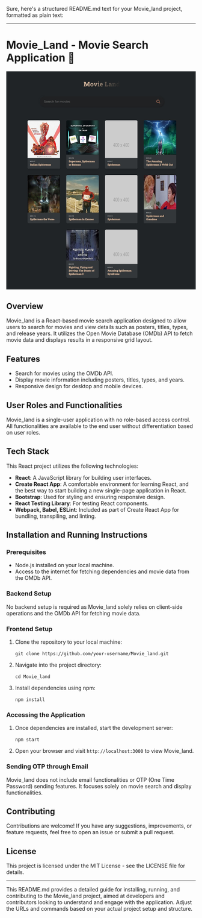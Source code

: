 Sure, here's a structured README.md text for your Movie_land project, formatted as plain text:

---

# Movie_Land - Movie Search Application 🎥
![Movie_Land](./images/Movie_Land-preview.jpeg)

## Overview

Movie_land is a React-based movie search application designed to allow users to search for movies and view details such as posters, titles, types, and release years. It utilizes the Open Movie Database (OMDb) API to fetch movie data and displays results in a responsive grid layout.

## Features

- Search for movies using the OMDb API.
- Display movie information including posters, titles, types, and years.
- Responsive design for desktop and mobile devices.

## User Roles and Functionalities

Movie_land is a single-user application with no role-based access control. All functionalities are available to the end user without differentiation based on user roles.

## Tech Stack

This React project utilizes the following technologies:

- **React**: A JavaScript library for building user interfaces.
- **Create React App**: A comfortable environment for learning React, and the best way to start building a new single-page application in React.
- **Bootstrap**: Used for styling and ensuring responsive design.
- **React Testing Library**: For testing React components.
- **Webpack, Babel, ESLint**: Included as part of Create React App for bundling, transpiling, and linting.

## Installation and Running Instructions

### Prerequisites

- Node.js installed on your local machine.
- Access to the internet for fetching dependencies and movie data from the OMDb API.

### Backend Setup

No backend setup is required as Movie_land solely relies on client-side operations and the OMDb API for fetching movie data.

### Frontend Setup

1. Clone the repository to your local machine:

   ```
   git clone https://github.com/your-username/Movie_land.git
   ```

2. Navigate into the project directory:

   ```
   cd Movie_land
   ```

3. Install dependencies using npm:

   ```
   npm install
   ```

### Accessing the Application

1. Once dependencies are installed, start the development server:

   ```
   npm start
   ```

2. Open your browser and visit `http://localhost:3000` to view Movie_land.

### Sending OTP through Email

Movie_land does not include email functionalities or OTP (One Time Password) sending features. It focuses solely on movie search and display functionalities.

## Contributing

Contributions are welcome! If you have any suggestions, improvements, or feature requests, feel free to open an issue or submit a pull request.

## License

This project is licensed under the MIT License - see the LICENSE file for details.

---

This README.md provides a detailed guide for installing, running, and contributing to the Movie_land project, aimed at developers and contributors looking to understand and engage with the application. Adjust the URLs and commands based on your actual project setup and structure.